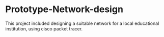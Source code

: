 # Prototype-Network-design
This project included designing a suitable network for a local educational institution, using cisco packet tracer.
